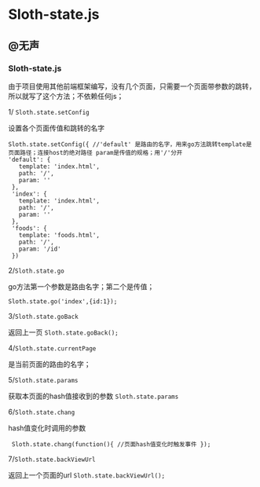 # Sloth-state.js
## @无声
### Sloth-state.js
由于项目使用其他前端框架编写，没有几个页面，只需要一个页面带参数的跳转，所以就写了这个方法；不依赖任何js；

1/ `Sloth.state.setConfig`

设置各个页面传值和跳转的名字 

 ````
Sloth.state.setConfig({ //'default' 是路由的名字，用来go方法跳转template是页面路径；连接host的绝对路径 param是传值的规格；用'/'分开
 'default': {
    template: 'index.html',
    path: '/',
    param: ''
  },
  'index': {
    template: 'index.html',
    path: '/',
    param: ''
  },
  'foods': {
    template: 'foods.html',
    path: '/',
    param: '/id'
  })
````
2/`Sloth.state.go`

go方法第一个参数是路由名字；第二个是传值； 

`Sloth.state.go('index',{id:1});`

3/`Sloth.state.goBack`

返回上一页 `Sloth.state.goBack();`

4/`Sloth.state.currentPage`

是当前页面的路由的名字；

5/`Sloth.state.params`

获取本页面的hash值接收到的参数 `Sloth.state.params`

6/`Sloth.state.chang`

hash值变化时调用的参数
````
 Sloth.state.chang(function(){ //页面hash值变化时触发事件 });
 ````

7/`Sloth.state.backViewUrl`

返回上一个页面的url `Sloth.state.backViewUrl();`